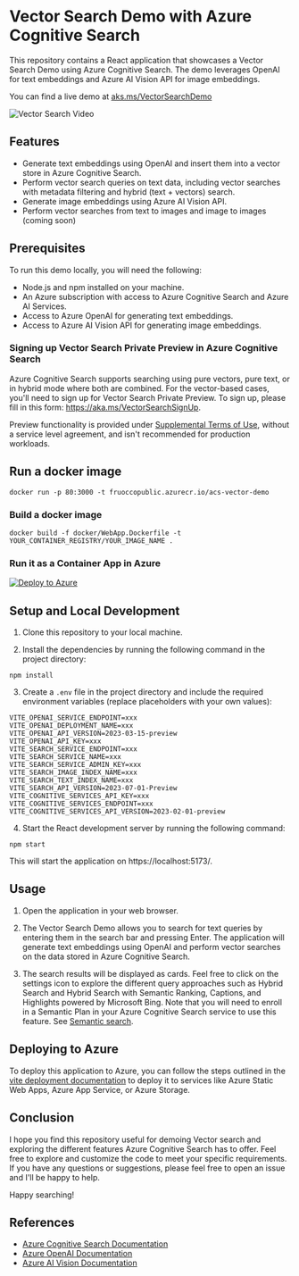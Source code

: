 # Vector Search Demo with Azure Cognitive Search

This repository contains a React application that showcases a Vector Search Demo using Azure Cognitive Search. The demo leverages OpenAI for text embeddings and Azure AI Vision API for image embeddings.

You can find a live demo at [aks.ms/VectorSearchDemo](https://gentle-desert-086f73910.3.azurestaticapps.net/#/)

![Vector Search Video](https://github.com/farzad528/azure-search-vector-search-demo/blob/main/public/VectorSearchDemo.gif?raw=true)

## Features

-   Generate text embeddings using OpenAI and insert them into a vector store in Azure Cognitive Search.
-   Perform vector search queries on text data, including vector searches with metadata filtering and hybrid (text + vectors) search.
-   Generate image embeddings using Azure AI Vision API.
-   Perform vector searches from text to images and image to images (coming soon)

## Prerequisites

To run this demo locally, you will need the following:

-   Node.js and npm installed on your machine.
-   An Azure subscription with access to Azure Cognitive Search and Azure AI Services.
-   Access to Azure OpenAI for generating text embeddings.
-   Access to Azure AI Vision API for generating image embeddings.

### Signing up Vector Search Private Preview in Azure Cognitive Search

Azure Cognitive Search supports searching using pure vectors, pure text, or in hybrid mode where both are combined. For the vector-based cases, you'll need to sign up for Vector Search Private Preview. To sign up, please fill in this form: https://aka.ms/VectorSearchSignUp.

Preview functionality is provided under [Supplemental Terms of Use](https://azure.microsoft.com/en-us/support/legal/preview-supplemental-terms/), without a service level agreement, and isn't recommended for production workloads.

## Run a docker image
```
docker run -p 80:3000 -t fruoccopublic.azurecr.io/acs-vector-demo
```
### Build a docker image
```
docker build -f docker/WebApp.Dockerfile -t YOUR_CONTAINER_REGISTRY/YOUR_IMAGE_NAME .
```
### Run it as a Container App in Azure
 [![Deploy to Azure](https://aka.ms/deploytoazurebutton)]()

## Setup and Local Development

1. Clone this repository to your local machine.

2. Install the dependencies by running the following command in the project directory:

```
npm install
```

3. Create a `.env` file in the project directory and include the required environment variables (replace placeholders with your own values):

```plaintext
VITE_OPENAI_SERVICE_ENDPOINT=xxx
VITE_OPENAI_DEPLOYMENT_NAME=xxx
VITE_OPENAI_API_VERSION=2023-03-15-preview
VITE_OPENAI_API_KEY=xxx
VITE_SEARCH_SERVICE_ENDPOINT=xxx
VITE_SEARCH_SERVICE_NAME=xxx
VITE_SEARCH_SERVICE_ADMIN_KEY=xxx
VITE_SEARCH_IMAGE_INDEX_NAME=xxx
VITE_SEARCH_TEXT_INDEX_NAME=xxx
VITE_SEARCH_API_VERSION=2023-07-01-Preview
VITE_COGNITIVE_SERVICES_API_KEY=xxx
VITE_COGNITIVE_SERVICES_ENDPOINT=xxx
VITE_COGNITIVE_SERVICES_API_VERSION=2023-02-01-preview
```

4. Start the React development server by running the following command:

```
npm start
```

This will start the application on https://localhost:5173/.

## Usage

1. Open the application in your web browser.

2. The Vector Search Demo allows you to search for text queries by entering them in the search bar and pressing Enter. The application will generate text embeddings using OpenAI and perform vector searches on the data stored in Azure Cognitive Search.

3. The search results will be displayed as cards. Feel free to click on the settings icon to explore the different query approaches such as Hybrid Search and Hybrid Search with Semantic Ranking, Captions, and Highlights powered by Microsoft Bing. Note that you will need to enroll in a Semantic Plan in your Azure Cognitive Search service to use this feature. See [Semantic search](https://learn.microsoft.com/azure/search/semantic-search-overview).

## Deploying to Azure

To deploy this application to Azure, you can follow the steps outlined in the [vite deployment documentation](https://vitejs.dev/guide/static-deploy.html#azure-static-web-apps) to deploy it to services like Azure Static Web Apps, Azure App Service, or Azure Storage.

## Conclusion

I hope you find this repository useful for demoing Vector search and exploring the different features Azure Cognitive Search has to offer. Feel free to explore and customize the code to meet your specific requirements.
If you have any questions or suggestions, please feel free to open an issue and I'll be happy to help.

Happy searching!

## References

-   [Azure Cognitive Search Documentation](https://learn.microsoft.com/azure/search/)
-   [Azure OpenAI Documentation](https://learn.microsoft.com/azure/cognitive-services/openai/)
-   [Azure AI Vision Documentation](https://learn.microsoft.com/azure/ai-services/computer-vision/)
